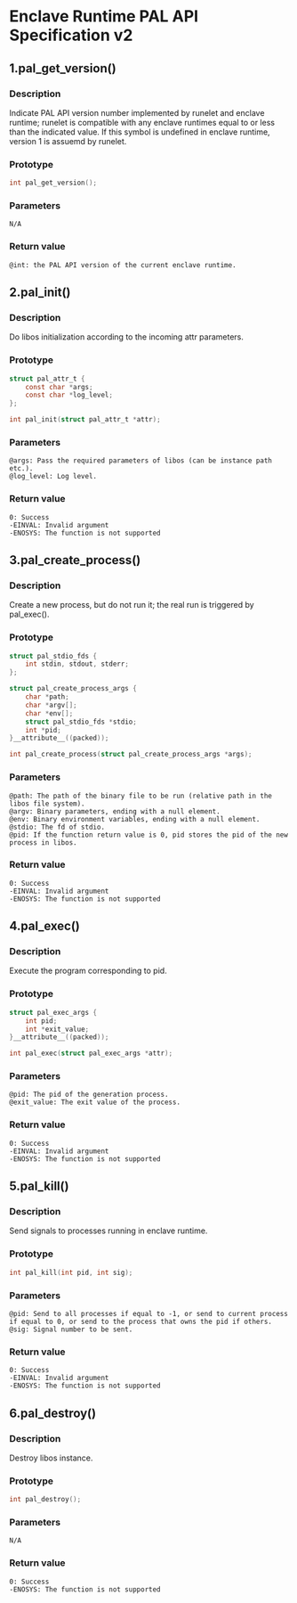 # Enclave Runtime PAL API Specification v2

## 1.pal_get_version()

### Description
Indicate PAL API version number implemented by runelet and enclave runtime; runelet is compatible with any enclave runtimes equal to or less than the indicated value. If this symbol is undefined in enclave runtime, version 1 is assuemd by runelet.

### Prototype
```c
int pal_get_version();
```

### Parameters
```
N/A
```

### Return value
```
@int: the PAL API version of the current enclave runtime.
```

## 2.pal_init()

### Description
Do libos initialization according to the incoming attr parameters.

### Prototype
```c
struct pal_attr_t {
	const char *args;
	const char *log_level;
};

int pal_init(struct pal_attr_t *attr);
```

### Parameters
```
@args: Pass the required parameters of libos (can be instance path etc.).
@log_level: Log level.
```
### Return value
```
0: Success
-EINVAL: Invalid argument
-ENOSYS: The function is not supported
```

## 3.pal_create_process()

### Description
Create a new process, but do not run it; the real run is triggered by pal_exec().

### Prototype
```c
struct pal_stdio_fds {
	int stdin, stdout, stderr;
};

struct pal_create_process_args {
	char *path;
	char *argv[];
	char *env[];
	struct pal_stdio_fds *stdio;
	int *pid;
}__attribute__((packed));

int pal_create_process(struct pal_create_process_args *args);
```

### Parameters
```
@path: The path of the binary file to be run (relative path in the libos file system).
@argv: Binary parameters, ending with a null element.
@env: Binary environment variables, ending with a null element.
@stdio: The fd of stdio.
@pid: If the function return value is 0, pid stores the pid of the new process in libos.
```

### Return value
```
0: Success
-EINVAL: Invalid argument
-ENOSYS: The function is not supported
```

## 4.pal_exec()

### Description
Execute the program corresponding to pid.

### Prototype
```c
struct pal_exec_args {
	int pid;
	int *exit_value;
}__attribute__((packed));

int pal_exec(struct pal_exec_args *attr);
```

### Parameters
```
@pid: The pid of the generation process.
@exit_value: The exit value of the process.
```

### Return value
```
0: Success
-EINVAL: Invalid argument
-ENOSYS: The function is not supported
```

## 5.pal_kill()

### Description
Send signals to processes running in enclave runtime.

### Prototype
```c
int pal_kill(int pid, int sig);
```

### Parameters
```
@pid: Send to all processes if equal to -1, or send to current process if equal to 0, or send to the process that owns the pid if others.  
@sig: Signal number to be sent.
```

### Return value
```
0: Success
-EINVAL: Invalid argument
-ENOSYS: The function is not supported
```

## 6.pal_destroy()

### Description
Destroy libos instance.

### Prototype
```c
int pal_destroy();
```

### Parameters
```
N/A
```

### Return value
```
0: Success
-ENOSYS: The function is not supported
```
